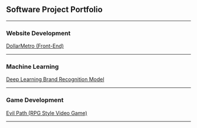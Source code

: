 ## Software Project Portfolio

---

### Website Development 

[DollarMetro (Front-End)](/sample_page)   <!--(https://beta.dollarmetro.com/dashboard)-->
<!--<img src="images/dummy_thumbnail.jpg?raw=true"/>-->

---

### Machine Learning 

[Deep Learning Brand Recognition Model](/pdf/sample_presentation.pdf)
<!--<img src="images/dummy_thumbnail.jpg?raw=true"/>-->

---

### Game Development 

[Evil Path (RPG Style Video Game)](/pdf/sample_presentation.pdf)
<!--<img src="images/dummy_thumbnail.jpg?raw=true"/>-->

---

<!--### Category Name 2-->

<!--- [Project 1 Title](http://example.com/)-->
<!--- [Project 2 Title](http://example.com/)-->
<!--- [Project 3 Title](http://example.com/)-->
<!--- [Project 4 Title](http://example.com/)-->
<!--- [Project 5 Title](http://example.com/)-->

<!---->

<!---->


<!------->
<!--<p style="font-size:11px">Page template forked from <a href="https://github.com/evanca/quick-portfolio">evanca</a></p>
<!-- Remove above link if you don't want to attibute -->
